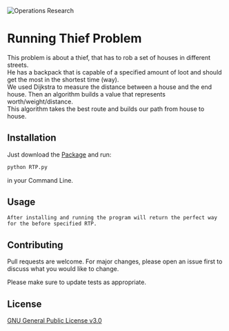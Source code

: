 ![Operations Research](https://media.giphy.com/media/ZIzN7YWNuTUYg/giphy.gif)

# Running Thief Problem

This problem is about a thief, that has to rob a set of houses in different streets. <br>
He has a backpack that is capable of a specified amount of loot and should get the most in the shortest time (way).<br>
We used Dijkstra to measure the distance between a house and the end house. Then an algorithm builds a value that represents worth/weight/distance. <br>
This algorithm takes the best route and builds our path from house to house.

## Installation

Just download the [Package](https://github.com/jancodet/Running-Thief-Problem) and run:

```bash
python RTP.py
```
in your Command Line.

## Usage

```
After installing and running the program will return the perfect way for the before specified RTP.
```

## Contributing
Pull requests are welcome. For major changes, please open an issue first to discuss what you would like to change.

Please make sure to update tests as appropriate.

## License
[GNU General Public License v3.0](https://github.com/jancodet/Running-Thief-Problem/blob/main/LICENSE)
